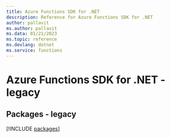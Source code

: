 ```yaml
---
title: Azure Functions SDK for .NET
description: Reference for Azure Functions SDK for .NET
author: pallavit
ms.author: pallavit
ms.data: 01/21/2023
ms.topic: reference
ms.devlang: dotnet
ms.service: functions
---
```

# Azure Functions SDK for .NET - legacy
## Packages - legacy
[!INCLUDE [packages](functions-index.md)]